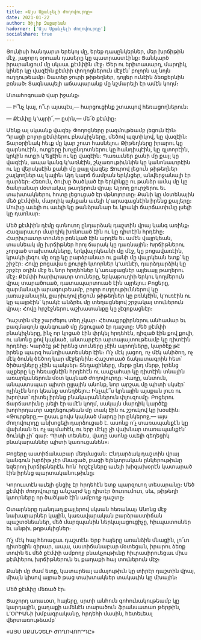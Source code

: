 ```yaml
---
title: «Այս Սքանչելի Ժողովուրդը»
date: 2021-01-22
author: Ֆիլիբ Զաքարեան
hadorner: ['Այս Սքանչելի Ժողովուրդը']
socialshare: true
---
```


Յունիսի հանդարտ երեկոյ մը, երեք դասընկերներ, մեր խրճիթին մէջ, յաջորդ օրուան դասերը կը պատրաստէինք։ Յանկարծ իրարանցում մը սկսաւ քէմփին մէջ։ Ծեր ու երիտասարդ, մարդիկ, կիներ կը վազէին քէմփի փողոցներուն մէջէն՝ բոլորն ալ նոյն ուղղութեամբ։ Շատեր ջուրի թիթեղներ, դոյլեր ունէին ձեռքերնին բռնած։ Տագնապելի աճապարանք մը նշմարելի էր ամէն կողմ։

Մտահոգուած վար իջանք։

— Ի՞նչ կայ, ո՞ւր այսպէս,— հարցուցինք շտապով հեռացողներուն։

— Քէմփը կ՚այրի՜,— ըսին,— մե՜ծ քէմփը։

Մենք ալ սկսանք վազել։ Փողոցները բազմութեամբ լեցուն էին։ Դրացի բոլոր քէմփերու բնակիչները, մեծով պզտիկով, կը վազէին։ Տարօրինակ հեւք մը կար շուտ հասնելու։ Թիթեղները իրարու կը զարնուէին, ոտքերը խոչընդոտներու կը հանդիպէին, կը գլտորէին, կրկին ոտքի կ՚ելլէին ու կը վազէին։ Պառաւներ քանի մը քայլ կը վազէին, ապա կանգ կ՚առնէին, շնչառութիւննին կը կանոնաւորէին ու կը վերսկսէին քանի մը քայլ վազել։ Ջուրով լեցուն թիթեղներ շալկողներ ալ կային։ Այդ կարճ ճամբան երկնցեր, անվերջանալի էր դարձեր։ Հեռուն, ծուխը ծածկած էր երկինքը ու թանձր ամպ մը կը ծանրանար մօտակայ թաղերուն վրայ։ Այրող քուրջերու եւ տախտակներու հոտը լեցուցած էր մթնոլորտը։ Քանի կը մօտենային մեծ քէմփին, մարդիկ այնքան աւելի կ՚արագացնէին իրենց քայլերը։ Մուխը աւելի ու աւելի կը թանձրանար եւ կրակի ճարճատիւնը լսելի կը դառնար։

Մեծ քէմփին դէմը գտնուող ընդարձակ դաշտին վրայ կանգ առինք։ Հազարաւոր մարդիկ խռնուած էին ու կը դիտէին հրդեհը։ Հարիւրաւոր տուներ բռնկած էին արդէն եւ ամէն վայրկեան, տասնեակ մը խրճիթներ հրոյ ճարակ կը դառնային։ Խրճիթներու չորցած տախտակները, երկվայրկեանի մը մէջ, կը բոցավառէին, կրակի լեզու մը օդը կը բարձրանար ու քանի մը վայրկեան ետք՝ կը շիջէր։ Հովը բոցավառ քուրջի կտորներ կ՚առնէր, դարձդարձիկ կը շրջէր օդին մէջ եւ նոր հրդեհներ կ՚առաջացնէր այլեւայլ թաղերու մէջ։ Քէմփի հարիւրաւոր տուները, երկաթուղիի երկու կողմերուն վրայ տարածուած, դատապարտուած էին այրելու։ Բոցերը, զարմանալի արագութեամբ, բոլոր ուղղութիւններով կը յառաջանային, քարիւղով լեցուն թիթեղներ կը բռնկէին, կ՚ուռէին ու կը պայթէին՝ կրակէ անձրեւ մը տեղացնելով շրջակայ տուներուն վրայ։ Հովը հրշէջներու աշխատանքը կը չէզոքացնէր։

Դաշտին մէջ շարժելու տեղ չկար։ Հետաքրքիրներու անհամար եւ բազմագոյն զանգուած մը լեցուցած էր դաշտը։ Մեծ քէմփի բնակիչները, ինչ որ կրցած էին փրկել հրդեհէն, դիզած էին քով քովի, ու անոնց քով կայնած, անտարբեր արտայայտութեամբ կը դիտէին հրդեհը։ Կարծէք թէ իրենց տուները չէին այրողները, կարծէք թէ իրենք պարզ հանդիսատեսներ էին։ Ո՛չ մէկ լացող, ոչ մէկ անիծող, ոչ մէկ ծունկ ծեծող կար մէջերնին։ Հաշտուած ճակատագրին հետ՝ ծիծաղները չէին պակսեր։ Տեղացիները, մերթ ընդ մերթ, իրենց աչքերը կը հեռացնէին հրդեհէն ու ապշահար կը դիտէին տնային առարկաներուն մօտ կայնած ժողովուրդը։ Վաղը, անտուն, անպատսպար պիտի ըլլային անոնք, նոր արշաւ մը պիտի սկսէր՝ ոչինչէն նոր կեանք ստեղծելու։ Ինչպէ՞ս կրնային այսքան լուռ ու խրոխտ՝ դիտել իրենց բնակարաններուն փլուզումը։ Բոցերու ճարճատիւնը լսելի էր ամէն կողմ, սակայն մարդիկ կարծէք խորհրդաւոր ազդեցութեան մը տակ էին ու շշուկով կը խօսէին։ «Թուրքերը,— ըսաւ քովս կայնած մարդը իր ընկերոջ,— այս ժողովուրդը անխոցելի դարձուցած է. ասոնք ո՛չ տառապանքէն կը վախնան եւ ոչ ալ մահէն, ու երբ մէկը չի վախնար տառապանքէն՝ ծունկի չի՛ գար։ Պիտի տեսնես, վաղը ասոնք աւելի գեղեցիկ բնակարաններ պիտի կառուցանեն»։

Բոցերը աստիճանաբար մեղմացան։ Ընդարձակ դաշտին վրայ կանգուն խրճիթ չէր մնացած, բացի ելեկտրական ընկերութիւնը եզերող խրճիթներէն. հոն՝ հրշէջները աւելի խիզախօրէն կատարած էին իրենց պարտականութիւնը։

Կորուստէն աւելի ցնցիչ էր հրդեհէն ետք պարզուող տեսարանը։ Մեծ քէմփի ժողովուրդը անշարժ կը դիտէր ծուռումուռ, սեւ, թիթեղի կտորները որ ծածկած էին ամբողջ դաշտը։ 

Օտարները դանդաղ քայլերով սկսան հեռանալ։ Անոնց մէջ նախարարներ կային, կառավարական բարձրաստիճան պաշտօնեաներ, մեծ մարզպանին ներկայացուցիչը, հիւպատոսներ եւ անթիւ թղթակիցներ։

Ո՛չ մէկ հայ հեռացաւ դաշտէն։ Երբ հայերը առանձին մնացին, լո՜ւռ դիտեցին զիրար, ապա, աստիճանաբար մօտեցան, իրարու ձեռք տուին եւ մեծ քէմփի ամբողջ բնակչութիւնը հիւրասիրուեցաւ միւս քէմփերու խրճիթներուն եւ քաղաքի հայ տուներուն մէջ։

Քանի մը ժամ ետք, կատարեալ ամայութիւն կը տիրէր դաշտին վրայ, միայն կիսով այրած թաց տախտակներ տակաւին կը մխային։

Մեծ քէմփը մեռած էր։

Յաջորդ առաւօտ, հայերը, սրտի անհուն գոհունակութեամբ կը կարդային, քաղաքի ամենէն տարածուն ֆրանսատառ թերթին, Լ՚ՕՐԻԱՆի խմբագրականը, հրդեհի մասին, հետեւեալ վերտառութեամբ՝

«ԱՅՍ ՍՔԱՆՉԵԼԻ ԺՈՂՈՎՈՒՐԴԸ»
